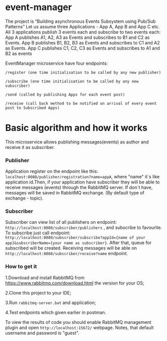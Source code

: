 # event-manager
The project is “Building asynchronous Events Subsystem using Pub/Sub
Patterns”
Let us assume three Applications - App A, App B and App C etc.
All 3 applications publish 3 events each and subscribe to two events each:
App A publishes A1, A2, A3 as Events and subscribes to B1 and C2 as Events.
App B publishes B1, B2, B3 as Events and subscribes to C1 and A2 as Events.
App C publishes C1, C2, C3 as Events and subscribes to A1 and B2 as events

EventManager microservice have four
endpoints:

`/register (one time initialisation to be called by any new publisher)`

`/subscribe (one time initialisation to be called by any new subscriber)`

`/send (called by publishing Apps for each event post)`

`/receive (call back method to be notified on arrival of every event post to Subscribed Apps)`
# Basic algorithm and how it works
This microservice allows publishing messages(events) as author and receive it as subscriber. 
### Publisher
Application register on the endpoint like this:
`localhost:8080/publisher/registration?name=appA`,
where "name"  it\`s like application id.Then, if your application have subscriber they will be able to receive messages (events) through the RabbitMQ server. If don`t have, messages will be saved in RabbitMQ exchange. 
(By default type of exchange - topic). 
### Subscriber
Subscriber can view list of all publishers on endpoint: 
`http://localhost:8080/subscriber/publishers` ,
and subscribe to favourite. To subscribe just call endpoint: 
`http://localhost:8080/subscriber/subscribe?appId={name of your app}&subscriberName={your name as subscriber}`.
After that, queue for subscribed will be created. Receiving messages will be able on
`http://localhost:8080/subscriber/receive?name` endpoint.

### How to get it
1.Download and install RabbitMQ from https://www.rabbitmq.com/download.html the version for your OS;

2.Clone this project to your IDE;

3.Run `rabbitmq-server.bat` and application;

4.Test endpoints which given earlier in postman.

To view the results of code you should enable RabbitMQ management plugin and open `http://localhost:15672/` webpage.
Notes, that default username and password is "guest". 